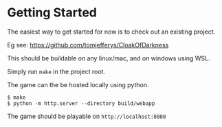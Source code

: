 # Getting Started

The easiest way to get started for now is to check out an existing project.

Eg see: https://github.com/tomjefferys/CloakOfDarkness

This should be buildable on any linux/mac, and on windows using WSL.

Simply run `make` in the project root.

The game can the be hosted locally using python.

```
$ make
$ python -m http.server --directory build/webapp
```

The game should be playable on `http://localhost:8000`
